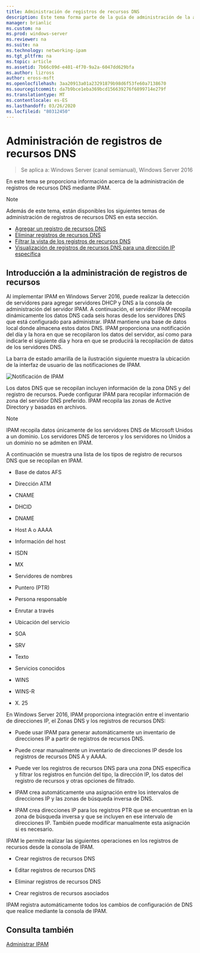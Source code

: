 ```yaml
---
title: Administración de registros de recursos DNS
description: Este tema forma parte de la guía de administración de la administración de direcciones IP (IPAM) en Windows Server 2016.
manager: brianlic
ms.custom: na
ms.prod: windows-server
ms.reviewer: na
ms.suite: na
ms.technology: networking-ipam
ms.tgt_pltfrm: na
ms.topic: article
ms.assetid: 7b66c09d-e401-4f70-9a2a-6047dd629bfa
ms.author: lizross
author: eross-msft
ms.openlocfilehash: 3aa20913a01a23291879b98d6f53fe60a7138670
ms.sourcegitcommit: da7b9bce1eba369bcd156639276f6899714e279f
ms.translationtype: MT
ms.contentlocale: es-ES
ms.lasthandoff: 03/26/2020
ms.locfileid: "80312450"
---
```

# <a name="dns-resource-record-management"></a>Administración de registros de recursos DNS

>Se aplica a: Windows Server (canal semianual), Windows Server 2016

En este tema se proporciona información acerca de la administración de registros de recursos DNS mediante IPAM.  
  
> [!NOTE]  
> Además de este tema, están disponibles los siguientes temas de administración de registros de recursos DNS en esta sección.  
>   
> -   [Agregar un registro de recursos DNS](../../technologies/ipam/Add-a-DNS-Resource-Record.md)  
> -   [Eliminar registros de recursos DNS](../../technologies/ipam/Delete-DNS-Resource-Records.md)  
> -   [Filtrar la vista de los registros de recursos DNS](../../technologies/ipam/Filter-the-View-of-DNS-Resource-Records.md)  
> -   [Visualización de registros de recursos DNS para una dirección IP específica](../../technologies/ipam/View-DNS-Resource-Records-for-a-Specific-IP-Address.md)  
  
## <a name="resource-record-management-overview"></a>Introducción a la administración de registros de recursos  
Al implementar IPAM en Windows Server 2016, puede realizar la detección de servidores para agregar servidores DHCP y DNS a la consola de administración del servidor IPAM. A continuación, el servidor IPAM recopila dinámicamente los datos DNS cada seis horas desde los servidores DNS que está configurado para administrar. IPAM mantiene una base de datos local donde almacena estos datos DNS. IPAM proporciona una notificación del día y la hora en que se recopilaron los datos del servidor, así como para indicarle el siguiente día y hora en que se producirá la recopilación de datos de los servidores DNS.  
  
La barra de estado amarilla de la ilustración siguiente muestra la ubicación de la interfaz de usuario de las notificaciones de IPAM.  
  
![Notificación de IPAM](../../media/DNS-Resource-Record-Management/ipam_DataCollection_01.jpg)  
  
Los datos DNS que se recopilan incluyen información de la zona DNS y del registro de recursos. Puede configurar IPAM para recopilar información de zona del servidor DNS preferido.  IPAM recopila las zonas de Active Directory y basadas en archivos.  
  
> [!NOTE]  
> IPAM recopila datos únicamente de los servidores DNS de Microsoft Unidos a un dominio. Los servidores DNS de terceros y los servidores no Unidos a un dominio no se admiten en IPAM.  
  
A continuación se muestra una lista de los tipos de registro de recursos DNS que se recopilan en IPAM.  
  
-   Base de datos AFS  
  
-   Dirección ATM  
  
-   CNAME  
  
-   DHCID  
  
-   DNAME  
  
-   Host A o AAAA  
  
-   Información del host  
  
-   ISDN  
  
-   MX  
  
-   Servidores de nombres  
  
-   Puntero (PTR)  
  
-   Persona responsable  
  
-   Enrutar a través  
  
-   Ubicación del servicio  
  
-   SOA  
  
-   SRV  
  
-   Texto  
  
-   Servicios conocidos  
  
-   WINS  
  
-   WINS-R  
  
-   X. 25  
  
En Windows Server 2016, IPAM proporciona integración entre el inventario de direcciones IP, el Zonas DNS y los registros de recursos DNS:  
  
-   Puede usar IPAM para generar automáticamente un inventario de direcciones IP a partir de registros de recursos DNS.  
  
-   Puede crear manualmente un inventario de direcciones IP desde los registros de recursos DNS A y AAAA.  
  
-   Puede ver los registros de recursos DNS para una zona DNS específica y filtrar los registros en función del tipo, la dirección IP, los datos del registro de recursos y otras opciones de filtrado.  
  
-   IPAM crea automáticamente una asignación entre los intervalos de direcciones IP y las zonas de búsqueda inversa de DNS.  
  
-   IPAM crea direcciones IP para los registros PTR que se encuentran en la zona de búsqueda inversa y que se incluyen en ese intervalo de direcciones IP. También puede modificar manualmente esta asignación si es necesario.  
  
IPAM le permite realizar las siguientes operaciones en los registros de recursos desde la consola de IPAM.  
  
-   Crear registros de recursos DNS  
  
-   Editar registros de recursos DNS  
  
-   Eliminar registros de recursos DNS  
  
-   Crear registros de recursos asociados  
  
IPAM registra automáticamente todos los cambios de configuración de DNS que realice mediante la consola de IPAM.  
  
## <a name="see-also"></a>Consulta también  
[Administrar IPAM](Manage-IPAM.md)  
  


